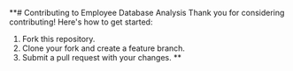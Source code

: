 **# Contributing to Employee Database Analysis
Thank you for considering contributing! Here's how to get started:
1. Fork this repository.
2. Clone your fork and create a feature branch.
3. Submit a pull request with your changes.
**
